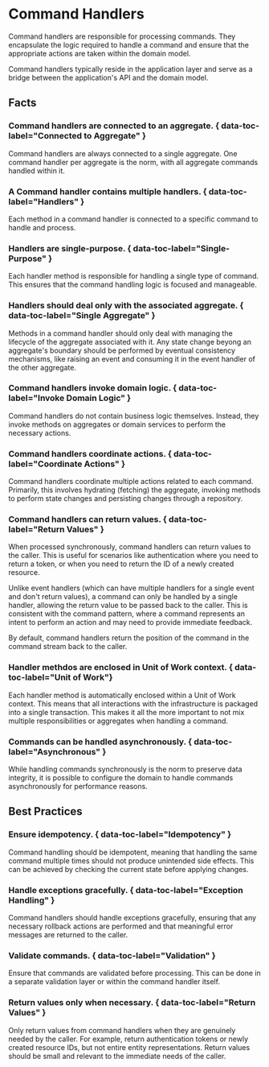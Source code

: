 # Command Handlers

Command handlers are responsible for processing commands. They encapsulate the
logic required to handle a command and ensure that the appropriate actions are
taken within the domain model.

Command handlers typically reside in the application layer and serve as a
bridge between the application's API and the domain model.

## Facts

### Command handlers are connected to an aggregate. { data-toc-label="Connected to Aggregate" }

Command handlers are always connected to a single aggregate. One command handler
per aggregate is the norm, with all aggregate commands handled within it.

### A Command handler contains multiple handlers. { data-toc-label="Handlers" }

Each method in a command handler is connected to a specific command to handle
and process.

### Handlers are single-purpose. { data-toc-label="Single-Purpose" }

Each handler method is responsible for handling a single type of command. This
ensures that the command handling logic is focused and manageable.

### Handlers should deal only with the associated aggregate. { data-toc-label="Single Aggregate" }

Methods in a command handler should only deal with managing the lifecycle of
the aggregate associated with it. Any state change beyong an aggregate's
boundary should be performed by eventual consistency mechanisms, like raising
an event and consuming it in the event handler of the other aggregate.

### Command handlers invoke domain logic. { data-toc-label="Invoke Domain Logic" }

Command handlers do not contain business logic themselves. Instead, they invoke
methods on aggregates or domain services to perform the necessary actions.

### Command handlers coordinate actions. { data-toc-label="Coordinate Actions" }

Command handlers coordinate multiple actions related to each command. Primarily,
this involves hydrating (fetching) the aggregate, invoking methods to perform
state changes and persisting changes through a repository.

### Command handlers can return values. { data-toc-label="Return Values" }

When processed synchronously, command handlers can return values to the caller. This
is useful for scenarios like authentication where you need to return a token, or when
you need to return the ID of a newly created resource.

Unlike event handlers (which can have multiple handlers for a single event and don't return values), 
a command can only be handled by a single handler, allowing the return value to be passed back to the caller.
This is consistent with the command pattern, where a command represents an intent to perform an action
and may need to provide immediate feedback.

By default, command handlers return the position of the command in the command stream back to the caller.

### Handler methdos are enclosed in Unit of Work context. { data-toc-label="Unit of Work"}

Each handler method is automatically enclosed within a Unit of Work context.
This means that all interactions with the infrastructure is packaged into a
single transaction. This makes it all the more important to not mix multiple
responsibilities or aggregates when handling a command.

### Commands can be handled asynchronously. { data-toc-label="Asynchronous" }

While handling commands synchronously is the norm to preserve data integrity,
it is possible to configure the domain to handle commands asynchronously for
performance reasons.

## Best Practices

### Ensure idempotency. { data-toc-label="Idempotency" }

Command handling should be idempotent, meaning that handling the same command
multiple times should not produce unintended side effects. This can be achieved
by checking the current state before applying changes.

### Handle exceptions gracefully. { data-toc-label="Exception Handling" }

Command handlers should handle exceptions gracefully, ensuring that any
necessary rollback actions are performed and that meaningful error messages are
returned to the caller.

### Validate commands. { data-toc-label="Validation" }

Ensure that commands are validated before processing. This can be done in a
separate validation layer or within the command handler itself.

### Return values only when necessary. { data-toc-label="Return Values" }

Only return values from command handlers when they are genuinely needed by the caller. 
For example, return authentication tokens or newly created resource IDs, but not entire 
entity representations. Return values should be small and relevant to the immediate needs 
of the caller.
